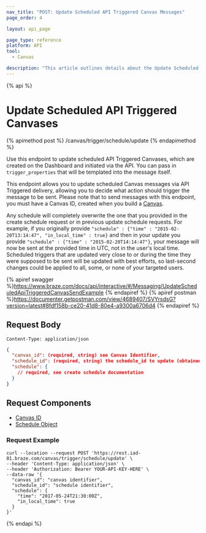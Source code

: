 ```yaml
---
nav_title: "POST: Update Scheduled API Triggered Canvas Messages"
page_order: 4

layout: api_page

page_type: reference
platform: API
tool:
  - Canvas

description: "This article outlines details about the Update Scheduled API Triggered Canvases Braze endpoint."
---
```

{% api %}
# Update Scheduled API Triggered Canvases
{% apimethod post %}
/canvas/trigger/schedule/update
{% endapimethod %}

Use this endpoint to update scheduled API Triggered Canvases, which are created on the Dashboard and initiated via the API. You can pass in `trigger_properties` that will be templated into the message itself.

This endpoint allows you to update scheduled Canvas messages via API Triggered delivery, allowing you to decide what action should trigger the message to be sent. Please note that to send messages with this endpoint, you must have a Canvas ID, created when you build a [Canvas]({{site.baseurl}}/api/identifier_types/#canvas-api-identifier).

Any schedule will completely overwrite the one that you provided in the create schedule request or in previous update schedule requests. For example, if you originally provide `"schedule" : {"time" : "2015-02-20T13:14:47", "in_local_time" : true}` and then in your update you provide `"schedule" : {"time" : "2015-02-20T14:14:47"}`, your message will now be sent at the provided time in UTC, not in the user's local time. Scheduled triggers that are updated very close to or during the time they were supposed to be sent will be updated with best efforts, so last-second changes could be applied to all, some, or none of your targeted users.


{% apiref swagger %}https://www.braze.com/docs/api/interactive/#/Messaging/UpdateScheduledApiTriggeredCanvasSendExample {% endapiref %}
{% apiref postman %}https://documenter.getpostman.com/view/4689407/SVYrsdsG?version=latest#8fdf158b-ce20-41d8-80e4-a9300a6706d4 {% endapiref %}

## Request Body

```
Content-Type: application/json
```

```json
{
  "canvas_id": (required, string) see Canvas Identifier,
  "schedule_id": (required, string) the schedule_id to update (obtained from the response to create schedule),
  "schedule": {
    // required, see create schedule documentation
  }
}
```

## Request Components

- [Canvas ID]({{site.baseurl}}/api/identifier_types/)
- [Schedule Object]({{site.baseurl}}/api/objects_filters/schedule_object/)

### Request Example
```
curl --location --request POST 'https://rest.iad-01.braze.com/canvas/trigger/schedule/update' \
--header 'Content-Type: application/json' \
--header 'Authorization: Bearer YOUR-API-KEY-HERE' \
--data-raw '{
  "canvas_id": "canvas identifier",
  "schedule_id": "schedule identifier",
  "schedule": {
    "time": "2017-05-24T21:30:00Z",
    "in_local_time": true
  }
}'
```

{% endapi %}
